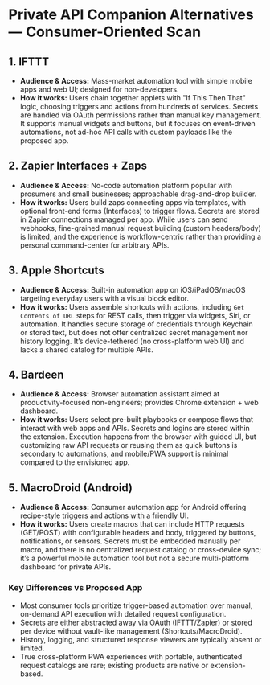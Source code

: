 # Private API Companion Alternatives — Consumer-Oriented Scan

## 1. IFTTT
- **Audience & Access:** Mass-market automation tool with simple mobile apps and web UI; designed for non-developers.
- **How it works:** Users chain together applets with "If This Then That" logic, choosing triggers and actions from hundreds of services. Secrets are handled via OAuth permissions rather than manual key management. It supports manual widgets and buttons, but it focuses on event-driven automations, not ad-hoc API calls with custom payloads like the proposed app.

## 2. Zapier Interfaces + Zaps
- **Audience & Access:** No-code automation platform popular with prosumers and small businesses; approachable drag-and-drop builder.
- **How it works:** Users build zaps connecting apps via templates, with optional front-end forms (Interfaces) to trigger flows. Secrets are stored in Zapier connections managed per app. While users can send webhooks, fine-grained manual request building (custom headers/body) is limited, and the experience is workflow-centric rather than providing a personal command-center for arbitrary APIs.

## 3. Apple Shortcuts
- **Audience & Access:** Built-in automation app on iOS/iPadOS/macOS targeting everyday users with a visual block editor.
- **How it works:** Users assemble shortcuts with actions, including `Get Contents of URL` steps for REST calls, then trigger via widgets, Siri, or automation. It handles secure storage of credentials through Keychain or stored text, but does not offer centralized secret management nor history logging. It’s device-tethered (no cross-platform web UI) and lacks a shared catalog for multiple APIs.

## 4. Bardeen
- **Audience & Access:** Browser automation assistant aimed at productivity-focused non-engineers; provides Chrome extension + web dashboard.
- **How it works:** Users select pre-built playbooks or compose flows that interact with web apps and APIs. Secrets and logins are stored within the extension. Execution happens from the browser with guided UI, but customizing raw API requests or reusing them as quick buttons is secondary to automations, and mobile/PWA support is minimal compared to the envisioned app.

## 5. MacroDroid (Android)
- **Audience & Access:** Consumer automation app for Android offering recipe-style triggers and actions with a friendly UI.
- **How it works:** Users create macros that can include HTTP requests (GET/POST) with configurable headers and body, triggered by buttons, notifications, or sensors. Secrets must be embedded manually per macro, and there is no centralized request catalog or cross-device sync; it’s a powerful mobile automation tool but not a secure multi-platform dashboard for private APIs.

### Key Differences vs Proposed App
- Most consumer tools prioritize trigger-based automation over manual, on-demand API execution with detailed request configuration.
- Secrets are either abstracted away via OAuth (IFTTT/Zapier) or stored per device without vault-like management (Shortcuts/MacroDroid).
- History, logging, and structured response viewers are typically absent or limited.
- True cross-platform PWA experiences with portable, authenticated request catalogs are rare; existing products are native or extension-based.
